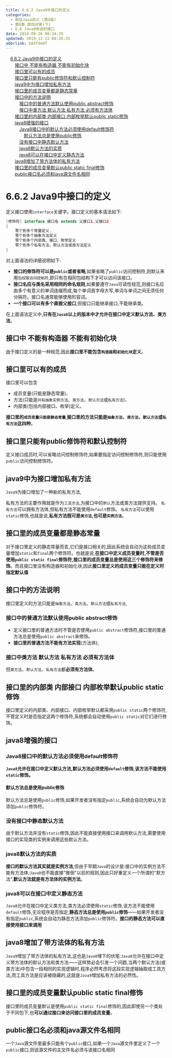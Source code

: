 ```yaml
---
title: 6.6.2 Java9中接口的定义
categories: 
  - 疯狂Java讲义 (第4版)
  - 第6章 面向对象(下)
  - 6.6 Java9改进的接口
date: 2019-09-26 00:34:29
updated: 2019-12-22 08:26:35
abbrlink: b84fde0f
---
```

<div id='my_toc'><a href="/JavaReadingNotes/b84fde0f/#6-6-2-Java9中接口的定义" class="header_1">6.6.2 Java9中接口的定义</a><br><a href="/JavaReadingNotes/b84fde0f/#接口中-不能有构造器-不能有初始化块" class="header_2">接口中 不能有构造器 不能有初始化块</a><br><a href="/JavaReadingNotes/b84fde0f/#接口里可以有的成员" class="header_2">接口里可以有的成员</a><br><a href="/JavaReadingNotes/b84fde0f/#接口里只能有public修饰符和默认控制符" class="header_2">接口里只能有public修饰符和默认控制符</a><br><a href="/JavaReadingNotes/b84fde0f/#java9中为接口增加私有方法" class="header_2">java9中为接口增加私有方法</a><br><a href="/JavaReadingNotes/b84fde0f/#接口里的成员变量都是静态常量" class="header_2">接口里的成员变量都是静态常量</a><br><a href="/JavaReadingNotes/b84fde0f/#接口中的方法说明" class="header_2">接口中的方法说明</a><br><a href="/JavaReadingNotes/b84fde0f/#接口中的普通方法默认使用public-abstract修饰" class="header_3">接口中的普通方法默认使用public abstract修饰</a><br><a href="/JavaReadingNotes/b84fde0f/#接口中类方法-默认方法-私有方法-必须有方法体" class="header_3">接口中类方法 默认方法 私有方法 必须有方法体</a><br><a href="/JavaReadingNotes/b84fde0f/#接口里的内部类-内部接口-内部枚举默认public-static修饰" class="header_2">接口里的内部类 内部接口 内部枚举默认public static修饰</a><br><a href="/JavaReadingNotes/b84fde0f/#java8增强的接口" class="header_2">java8增强的接口</a><br><a href="/JavaReadingNotes/b84fde0f/#Java8接口中的默认方法必须使用default修饰符" class="header_3">Java8接口中的默认方法必须使用default修饰符</a><br><a href="/JavaReadingNotes/b84fde0f/#默认方法总是使用public修饰" class="header_4">默认方法总是使用public修饰</a><br><a href="/JavaReadingNotes/b84fde0f/#没有接口中静态默认方法" class="header_3">没有接口中静态默认方法</a><br><a href="/JavaReadingNotes/b84fde0f/#java8默认方法的实质" class="header_3">java8默认方法的实质</a><br><a href="/JavaReadingNotes/b84fde0f/#java8可以在接口中定义静态方法" class="header_3">java8可以在接口中定义静态方法</a><br><a href="/JavaReadingNotes/b84fde0f/#java8增加了带方法体的私有方法" class="header_2">java8增加了带方法体的私有方法</a><br><a href="/JavaReadingNotes/b84fde0f/#接口里的成员变量默认public-static-final修饰" class="header_2">接口里的成员变量默认public static final修饰</a><br><a href="/JavaReadingNotes/b84fde0f/#public接口名必须和java源文件名相同" class="header_2">public接口名必须和java源文件名相同</a><br></div>
<style>.header_1{margin-left: 1em;}.header_2{margin-left: 2em;}.header_3{margin-left: 3em;}.header_4{margin-left: 4em;}.header_5{margin-left: 5em;}.header_6{margin-left: 6em;}</style>
<!--more-->
<script>if (navigator.platform.search('arm')==-1){document.getElementById('my_toc').style.display = 'none';}var e,p = document.getElementsByTagName('p');while (p.length>0) {e = p[0];e.parentElement.removeChild(e);}</script>

<!--end-->
<!--SSTStart-->
# 6.6.2 Java9中接口的定义 #
定义接口使用`interface`关键字。接口定义的基本语法如下:
```java
[修饰符] interface 接口名 extends 父接口1,父接口2
{
    零个到多个常量定义,
    零个到多个抽象方法定义
    零个到多个内部类、接口、枚举定义
    零个到多个私有方法、默认方法或类方法定义
}
```
对上面语法的详细说明如下:
- **接口的修饰符可以是`public`或者省略**,如果省略了`public`访问控制符,则默认釆用`包权限访问控制符`,即只有在相同包结构下才可以访问该接口。
- **接口名应与类名采用相同的命名规则**,如果要遵守`Java`可读性规范,则接口名应由多个有意义的单词连缀而成,每个单词首字母大写,单词与单词之间无须任何分隔符。接口名通常能够使用形容词。
- **一个接口可以有多个直接父接口**,但接口只能继承接口,不能继承类。

在上面语法定义中,**只有在`Java8`以上的版本中才允许在接口中定义默认方法、类方法**。
## 接口中 不能有构造器 不能有初始化块 ##
由于接口定义的是一种规范,因此**接口里不能包含`构造器`和`初始化块`定义**。
## 接口里可以有的成员 ##
接口里可以包含
- 成员变量(只能是静态常量)、
- 方法(只能是`共有抽象实例方法`、`类方法`、`默认方法`或`私有方法`)、
- 内部类(包括内部接口、枚举)定义。

**接口里的`成员变量只能是静态常量`**,**接口里的方法只能是`抽象方法`、`类方法`、`默认方法`或`私有方法`这四种**。

## 接口里只能有public修饰符和默认控制符 ##
定义接口成员时,可以省略访问控制修饰符,如果要指定访问控制修饰符,则只能使用`public`访问控制修饰符。
## java9中为接口增加私有方法 ##
`Java9`为接口增加了一种新的私有方法,

私有方法的主要作用就是作为`工具方法`,为接口中的`默认`方法或类方法提供支持。
`私有方法`可以拥有方法体,但私有方法不能使用`default`修饰。
`私有方法`可以使用`static`修饰,也就是说,**私有方法既可是`类方法`,也可是`实例方法`**。
## 接口里的成员变量都是静态常量 ##
对于接口里定义的静态常量而言,它们是接口相关的,因此系统会自动为这些成员变量增加`static`和`final`两个修饰符。也就是说,**在接口中定义成员变量时,不管是否使用`public static final`修饰符,接口里的成员变量总是使用这三个修饰符来修饰**。而且接口里没有构造器和初始化块,因此**接口里定义的成员变量只能在定义时指定默认值**
## 接口中的方法说明 ##
接口里定义的方法只能是`抽象方法`、`类方法`、`默认方法`或`私有方法`,
### 接口中的普通方法默认使用public abstract修饰 ###
- 定义接口里的普通方法时不管是否使用`public abstract`修饰符,接口里的普通方法总是使用`public abstract`来修饰。
- **接口里的普通方法不能有方法实现**(方法体);

### 接口中类方法 默认方法 私有方法 必须有方法体 ###
但`类方法`、`默认方法`、`私有方法`都**必须有方法体**。
## 接口里的内部类 内部接口 内部枚举默认public static修饰 ##
接口里定义的内部类、内部接口、内部枚举默认都采用`public static`两个修饰符,不管定义时是否指定这两个修饰符,系统都会自动使用`public static`对它们进行修饰。

## java8增强的接口 ##
### Java8接口中的默认方法必须使用default修饰符 ###
**`Java8`允许在接口中定义默认方法,默认方法必须使用`default`修饰,该方法不能使用`static`修饰。**
#### 默认方法总是使用public修饰 ####
默认方法总是使用`public`修饰,如果开发者没有指定`public`,系统会自动为默认方法添加`public`修饰符。
### 没有接口中静态默认方法 ###
由于默认方法并没有`static`修饰,因此不能直接使用接口来调用默认方法,需要使用接口的实现类的实例来调用这些默认方法。
### java8默认方法的实质 ###
**接口的默认方法其实就是实例方法**,但由于早期`Java`的设计是:接口中的实例方法不能有方法体;`Java8`也不能直接"推倒"以前的规则,因此只好重定义一个所谓的"默方法",**默认方法就是有方法体的实例方法**。
### java8可以在接口中定义静态方法 ###
`Java8`允许在接口中定义类方法,类方法必须使用`static`修饰,该方法不能使用`default`修饰,无论程序是否指定,**静态方法总是使用`public`修饰**——如果开发者没有指定`public`,系统会自动为静态方法添加`public`修饰符。**接口的静态方法可以直接使用接口来调用**
## java8增加了带方法体的私有方法 ##
`Java9`增加了带方法体的私有方法,这也是`Java8`埋下的伏笔:`Java8`允许在接口中定义带方法体的默认方法和类方法——这样势必会引发一个问题,当两个默认方法(或类方法)中包含一段相同的实现逻辑时,程序必然考虑将这段实现逻辑抽取成工具方法,而工具方法是应该被隐藏的,这就是`Java9`增加私有方法的必然性。

## 接口里的成员变量默认public static final修饰 ##
接口里的成员变量默认是使用`public static final`修饰的,因此即使另一个类处于不同包下,也**可以通过接口来访问接口里的成员变量**。
## public接口名必须和java源文件名相同 ##
一个`Java`源文件里最多只能有个`public`接口,如果一个`Java`源文件里定义了一个`public`接口,则该源文件的主文件名必须与该接口名相同
<!--SSTStop-->

